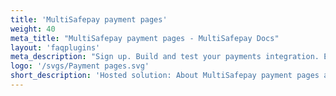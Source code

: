 ```yaml
---
title: 'MultiSafepay payment pages'
weight: 40
meta_title: "MultiSafepay payment pages - MultiSafepay Docs"
layout: 'faqplugins'
meta_description: "Sign up. Build and test your payments integration. Explore our products and services. Use our API reference, SDKs, and wrappers. Get support."
logo: '/svgs/Payment pages.svg'
short_description: 'Hosted solution: About MultiSafepay payment pages and how to customize them.'
---
```

